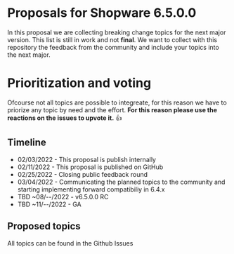 # Proposals for Shopware 6.5.0.0

In this proposal we are collecting breaking change topics for the next major version. 
This list is still in work and not **final**.
We want to collect with this repository the feedback from the community and include your topics into the next major. 

# Prioritization and voting
Ofcourse not all topics are possible to integreate, for this reason we have to priorize any topic by need and the effort. 
**For this reason please use the reactions on the issues to upvote it.** 👍

## Timeline

* 02/03/2022 - This proposal is publish internally
* 02/11/2022 - This proposal is published on GitHub
* 02/25/2022 - Closing public feedback round
* 03/04/2022 - Communicating the planned topics to the community and starting implementing forward compatibiliy in 6.4.x
* TBD ~08/--/2022 - v6.5.0.0 RC
* TBD ~11/--/2022 - GA

## Proposed topics

All topics can be found in the Github Issues
